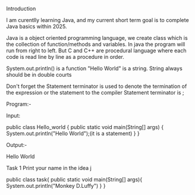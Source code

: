 Introduction

I am curentlly learning Java, and my current short term goal is to complete Java basics within 2025.

Java is a object oriented programming language, we create class which is the collection of function/methods and variables. In java the program will run from right to left.
But C and C++ are procedural language where each code is read line by line as a procedure in order.

System.out.println() is a function
"Hello World" is a string. String always should be in double courts

Don't forget the 
Statement terminator is used to denote the termination of the expression or the statement to the compiler
Statement terminator is ;

Program:-

Input:

public class Hello_world
{
   public static void main(String[] args)
   {
      System.out.println("Hello World");(it is a statement)
    }
}

Output:-

Hello World


Task  1 Print your name in the idea j

public class task{
   public static void main(String[] args){
      System.out.println("Monkey D.Luffy")
   }
}

